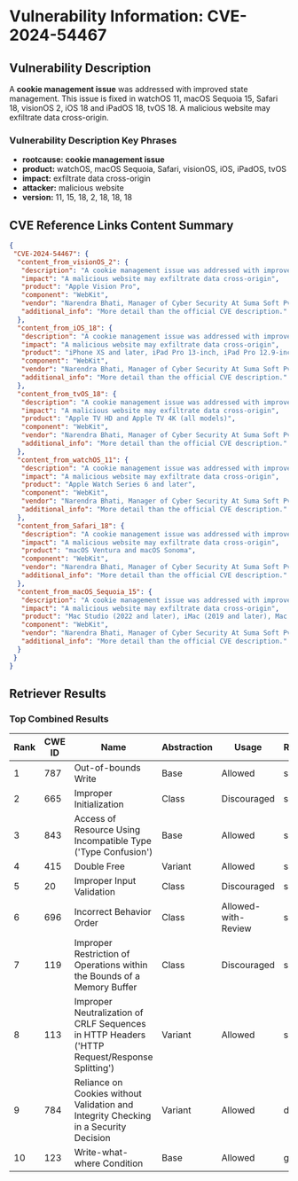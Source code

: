 # Vulnerability Information: CVE-2024-54467

## Vulnerability Description
A **cookie management issue** was addressed with improved state management. This issue is fixed in watchOS 11, macOS Sequoia 15, Safari 18, visionOS 2, iOS 18 and iPadOS 18, tvOS 18. A malicious website may exfiltrate data cross-origin.

### Vulnerability Description Key Phrases
- **rootcause:** **cookie management issue**
- **product:** watchOS, macOS Sequoia, Safari, visionOS, iOS, iPadOS, tvOS
- **impact:** exfiltrate data cross-origin
- **attacker:** malicious website
- **version:** 11, 15, 18, 2, 18, 18, 18

## CVE Reference Links Content Summary
```json
{
 "CVE-2024-54467": {
  "content_from_visionOS_2": {
   "description": "A cookie management issue was addressed with improved state management.",
   "impact": "A malicious website may exfiltrate data cross-origin",
   "product": "Apple Vision Pro",
   "component": "WebKit",
   "vendor": "Narendra Bhati, Manager of Cyber Security At Suma Soft Pvt. Ltd, Pune (India)",
   "additional_info": "More detail than the official CVE description."
  },
  "content_from_iOS_18": {
   "description": "A cookie management issue was addressed with improved state management.",
   "impact": "A malicious website may exfiltrate data cross-origin",
   "product": "iPhone XS and later, iPad Pro 13-inch, iPad Pro 12.9-inch 3rd generation and later, iPad Pro 11-inch 1st generation and later, iPad Air 3rd generation and later, iPad 7th generation and later, and iPad mini 5th generation and later",
   "component": "WebKit",
   "vendor": "Narendra Bhati, Manager of Cyber Security At Suma Soft Pvt. Ltd, Pune (India)",
   "additional_info": "More detail than the official CVE description."
  },
  "content_from_tvOS_18": {
   "description": "A cookie management issue was addressed with improved state management.",
   "impact": "A malicious website may exfiltrate data cross-origin",
   "product": "Apple TV HD and Apple TV 4K (all models)",
   "component": "WebKit",
   "vendor": "Narendra Bhati, Manager of Cyber Security At Suma Soft Pvt. Ltd, Pune (India)",
   "additional_info": "More detail than the official CVE description."
  },
  "content_from_watchOS_11": {
   "description": "A cookie management issue was addressed with improved state management.",
   "impact": "A malicious website may exfiltrate data cross-origin",
   "product": "Apple Watch Series 6 and later",
   "component": "WebKit",
   "vendor": "Narendra Bhati, Manager of Cyber Security At Suma Soft Pvt. Ltd, Pune (India)",
   "additional_info": "More detail than the official CVE description."
  },
  "content_from_Safari_18": {
   "description": "A cookie management issue was addressed with improved state management.",
   "impact": "A malicious website may exfiltrate data cross-origin",
   "product": "macOS Ventura and macOS Sonoma",
   "component": "WebKit",
   "vendor": "Narendra Bhati, Manager of Cyber Security At Suma Soft Pvt. Ltd, Pune (India)",
   "additional_info": "More detail than the official CVE description."
  },
  "content_from_macOS_Sequoia_15": {
   "description": "A cookie management issue was addressed with improved state management.",
   "impact": "A malicious website may exfiltrate data cross-origin",
   "product": "Mac Studio (2022 and later), iMac (2019 and later), Mac Pro (2019 and later), Mac Mini (2018 and later), MacBook Air (2020 and later), MacBook Pro (2018 and later), and iMac Pro (2017 and later)",
   "component": "WebKit",
   "vendor": "Narendra Bhati, Manager of Cyber Security At Suma Soft Pvt. Ltd, Pune (India)",
   "additional_info": "More detail than the official CVE description."
  }
 }
}
```

## Retriever Results

### Top Combined Results

| Rank | CWE ID | Name | Abstraction | Usage  | Retrievers | Individual Scores |
|------|--------|------|-------------|-------|------------|-------------------|
| 1 | 787 | Out-of-bounds Write | Base | Allowed | sparse | 0.273 |
| 2 | 665 | Improper Initialization | Class | Discouraged | sparse | 0.252 |
| 3 | 843 | Access of Resource Using Incompatible Type ('Type Confusion') | Base | Allowed | sparse | 0.249 |
| 4 | 415 | Double Free | Variant | Allowed | sparse | 0.247 |
| 5 | 20 | Improper Input Validation | Class | Discouraged | sparse | 0.228 |
| 6 | 696 | Incorrect Behavior Order | Class | Allowed-with-Review | sparse | 0.213 |
| 7 | 119 | Improper Restriction of Operations within the Bounds of a Memory Buffer | Class | Discouraged | sparse | 0.213 |
| 8 | 113 | Improper Neutralization of CRLF Sequences in HTTP Headers ('HTTP Request/Response Splitting') | Variant | Allowed | sparse | 0.207 |
| 9 | 784 | Reliance on Cookies without Validation and Integrity Checking in a Security Decision | Variant | Allowed | dense | 0.558 |
| 10 | 123 | Write-what-where Condition | Base | Allowed | graph | 0.003 |

